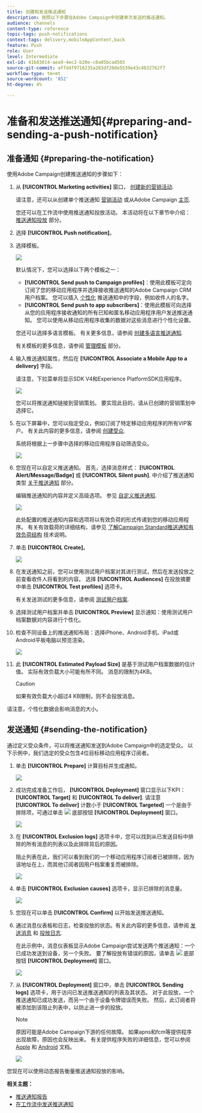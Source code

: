 ```yaml
---
title: 创建和发送推送通知
description: 按照以下步骤在Adobe Campaign中创建单次发送的推送通知。
audience: channels
content-type: reference
topic-tags: push-notifications
context-tags: delivery,mobileAppContent,back
feature: Push
role: User
level: Intermediate
exl-id: 41b83014-aea9-4ec2-b20e-c0a05bcad503
source-git-commit: affd4f9716235a283df20de5539e43c4832762f7
workflow-type: tm+mt
source-wordcount: '852'
ht-degree: 4%

---
```


# 准备和发送推送通知{#preparing-and-sending-a-push-notification}

## 准备通知 {#preparing-the-notification}

使用Adobe Campaign创建推送通知的步骤如下：

1. 从 **[!UICONTROL Marketing activities]** 窗口， [创建新的营销活动](../../start/using/marketing-activities.md#creating-a-marketing-activity).

   请注意，还可以从创建单个推送通知 [营销活动](../../start/using/marketing-activities.md#creating-a-marketing-activity) 或从Adobe Campaign [主页](../../start/using/interface-description.md#home-page).

   您还可以在工作流中使用推送通知投放活动。 本活动将在以下章节中介绍： [推送通知投放](../../automating/using/push-notification-delivery.md) 部分。

1. 选择 **[!UICONTROL Push notification]**。
1. 选择模板。

   ![](assets/push_notif_type.png)

   默认情况下，您可以选择以下两个模板之一：

   * **[!UICONTROL Send push to Campaign profiles]**：使用此模板可定向订阅了您的移动应用程序并选择接收推送通知的Adobe Campaign CRM用户档案。 您可以插入 [个性化](../../designing/using/personalization.md#inserting-a-personalization-field) 推送通知中的字段，例如收件人的名字。
   * **[!UICONTROL Send push to app subscribers]**：使用此模板可向选择从您的应用程序接收通知的所有已知和匿名移动应用程序用户发送推送通知。 您可以使用从移动应用程序收集的数据对这些消息进行个性化设置。

   您还可以选择多语言模板。 有关更多信息，请参阅 [创建多语言推送通知](../../channels/using/creating-a-multilingual-push-notification.md).

   有关模板的更多信息，请参阅 [管理模板](../../start/using/marketing-activity-templates.md) 部分。

1. 输入推送通知属性，然后在 **[!UICONTROL Associate a Mobile App to a delivery]** 字段。

   请注意，下拉菜单将显示SDK V4和Experience PlatformSDK应用程序。

   ![](assets/push_notif_properties.png)

   您可以将推送通知链接到营销策划。 要实现此目的，请从已创建的营销策划中选择它。

1. 在以下屏幕中，您可以指定受众，例如订阅了特定移动应用程序的所有VIP客户。 有关此内容的更多信息，请参阅 [创建受众](../../audiences/using/creating-audiences.md).

   系统将根据上一步骤中选择的移动应用程序自动筛选受众。

   ![](assets/push_notif_audience.png)

1. 您现在可以自定义推送通知。 首先，选择消息样式： **[!UICONTROL Alert/Message/Badge]** 或 **[!UICONTROL Silent push]**. 中介绍了推送通知类型 [关于推送通知](../../channels/using/about-push-notifications.md) 部分。

   编辑推送通知的内容并定义高级选项。 参见 [自定义推送通知](../../channels/using/customizing-a-push-notification.md).

   ![](assets/push_notif_content.png)

   此处配置的推送通知内容和选项将以有效负荷的形式传递到您的移动应用程序。 有关有效载荷的详细结构，请参见 [了解Campaign Standard推送通知有效负荷结构](../../administration/using/push-payload.md) 技术说明。

1. 单击 **[!UICONTROL Create]**。

   ![](assets/push_notif_content_2.png)

1. 在发送通知之前，您可以使用测试用户档案对其进行测试，然后在发送投放之前查看收件人将看到的内容。 选择 **[!UICONTROL Audiences]** 在投放摘要中单击 **[!UICONTROL Test profiles]** 选项卡。

   有关发送测试的更多信息，请参阅 [测试用户档案](../../sending/using/sending-proofs.md).

1. 选择测试用户档案并单击 **[!UICONTROL Preview]** 显示通知：使用测试用户档案数据对内容进行个性化。
1. 检查不同设备上的推送通知布局：选择iPhone、Android手机、iPad或Android平板电脑以预览渲染。

   ![](assets/push_notif_preview.png)

1. 此 **[!UICONTROL Estimated Payload Size]** 是基于测试用户档案数据的估计值。 实际有效负载大小可能有所不同。 消息的限制为4KB。

   >[!CAUTION]
   >
   >如果有效负载大小超过4 KB限制，则不会投放消息。

请注意，个性化数据会影响消息的大小。

## 发送通知 {#sending-the-notification}

通过定义受众条件，可以将推送通知发送到Adobe Campaign中的选定受众。 以下示例中，我们选定的受众包含4位目标移动应用程序订阅者。

1. 单击 **[!UICONTROL Prepare]** 计算目标并生成通知。

   ![](assets/push_send_1.png)

1. 成功完成准备工作后， **[!UICONTROL Deployment]** 窗口显示以下KPI： **[!UICONTROL Target]** 和 **[!UICONTROL To deliver]**. 请注意 **[!UICONTROL To deliver]** 计数小于 **[!UICONTROL Targeted]** 一个是由于排除项，可通过单击 ![](assets/lp_link_properties.png) 底部按钮 **[!UICONTROL Deployment]** 窗口。

   ![](assets/push_send_2.png)

1. 在 **[!UICONTROL Exclusion logs]** 选项卡中，您可以找到从已发送目标中排除的所有消息的列表以及此排除背后的原因。

   阻止列表在此，我们可以看到我们的一个移动应用程序订阅者已被排除，因为该地址在上，而其他订阅者因用户档案重复而被排除。

   ![](assets/push_send_5.png)

1. 单击 **[!UICONTROL Exclusion causes]** 选项卡，显示已排除的消息量。

   ![](assets/push_send_7.png)

1. 您现在可以单击 **[!UICONTROL Confirm]** 以开始发送推送通知。
1. 通过消息仪表板和日志，检查投放的状态。有关此内容的更多信息，请参阅 [发送消息](../../sending/using/confirming-the-send.md) 和 [投放日志](../../sending/using/monitoring-a-delivery.md#delivery-logs).

   在此示例中，消息仪表板显示Adobe Campaign尝试发送两个推送通知：一个已成功发送到设备，另一个失败。 要了解投放有错误的原因，请单击 ![](assets/lp_link_properties.png) 底部按钮 **[!UICONTROL Deployment]** 窗口。

   ![](assets/push_send_4.png)

1. 从 **[!UICONTROL Deployment]** 窗口中，单击 **[!UICONTROL Sending logs]** 选项卡，用于访问已发送推送通知的列表及其状态。 对于此投放，一个推送通知已成功发送，而另一个由于设备令牌错误而失败。 然后，此订阅者将被添加到该阻止列表中，以防止进一步的投放。

   >[!NOTE]
   >
   >原因可能是Adobe Campaign下游的任何故障。 如果apns和fcm等提供程序出现故障，原因也会反映出来。 有关提供程序失败的详细信息，您可以参阅 [Apple](https://developer.apple.com/library/content/documentation/NetworkingInternet/Conceptual/RemoteNotificationsPG/CommunicatingwithAPNs.html) 和 [Android](https://firebase.google.com/docs/cloud-messaging/http-server-ref) 文档。

   ![](assets/push_send_6.png)

您现在可以使用动态报告衡量推送通知投放的影响。

**相关主题：**

* [推送通知报告](../../reporting/using/push-notification-report.md)
* [在工作流中发送推送通知](../../automating/using/push-notification-delivery.md)
